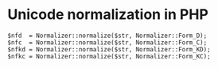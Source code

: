 # Unicode normalization in PHP

    $nfd  = Normalizer::normalize($str, Normalizer::Form_D);
    $nfc  = Normalizer::normalize($str, Normalizer::Form_C);
    $nfkd = Normalizer::normalize($str, Normalizer::Form_KD);
    $nfkc = Normalizer::normalize($str, Normalizer::Form_KC);
